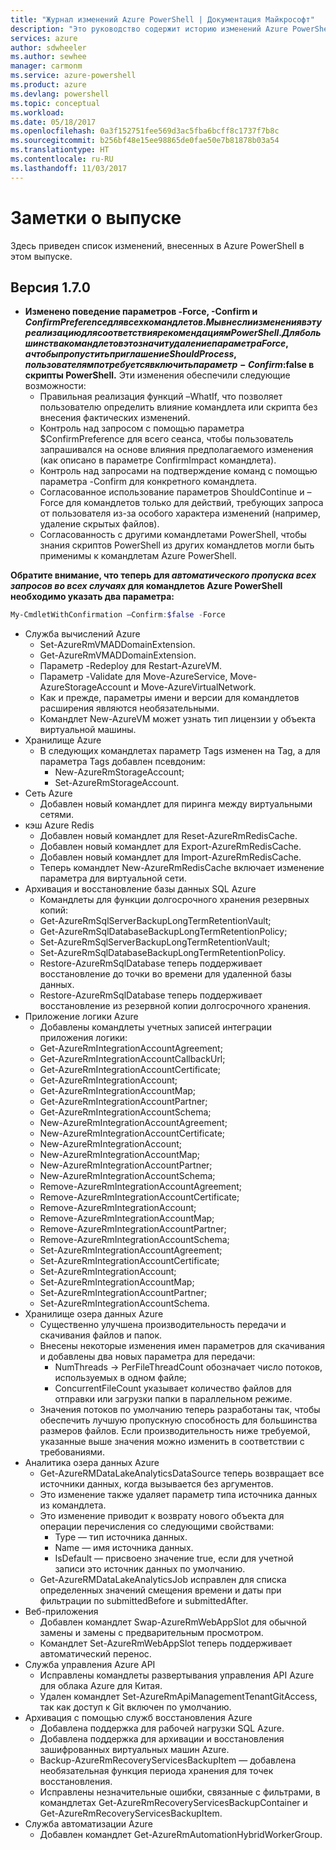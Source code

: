 ```yaml
---
title: "Журнал изменений Azure PowerShell | Документация Майкрософт"
description: "Это руководство содержит историю изменений Azure PowerShell, внесенных в новом выпуске."
services: azure
author: sdwheeler
ms.author: sewhee
manager: carmonm
ms.service: azure-powershell
ms.product: azure
ms.devlang: powershell
ms.topic: conceptual
ms.workload: 
ms.date: 05/18/2017
ms.openlocfilehash: 0a3f152751fee569d3ac5fba6bcff8c1737f7b8c
ms.sourcegitcommit: b256bf48e15ee98865de0fae50e7b81878b03a54
ms.translationtype: HT
ms.contentlocale: ru-RU
ms.lasthandoff: 11/03/2017
---
```

# <a name="release-notes"></a>Заметки о выпуске

Здесь приведен список изменений, внесенных в Azure PowerShell в этом выпуске.

## <a name="version-170"></a>Версия 1.7.0

* **Изменено поведение параметров -Force, -Confirm и $ConfirmPreference для всех командлетов. Мы внесли изменения в эту реализацию для соответствия рекомендациям PowerShell. Для большинства командлетов это значит удаление параметра Force, а чтобы пропустить приглашение ShouldProcess, пользователям потребуется включить параметр -Confirm:$false в скрипты PowerShell.** Эти изменения обеспечили следующие возможности:
  - Правильная реализация функций –WhatIf, что позволяет пользователю определить влияние командлета или скрипта без внесения фактических изменений.
  - Контроль над запросом с помощью параметра $ConfirmPreference для всего сеанса, чтобы пользователь запрашивался на основе влияния предполагаемого изменения (как описано в параметре ConfirmImpact командлета).
  - Контроль над запросами на подтверждение команд с помощью параметра -Confirm для конкретного командлета.
  - Согласованное использование параметров ShouldContinue и –Force для командлетов только для действий, требующих запроса от пользователя из-за особого характера изменений (например, удаление скрытых файлов).
  - Согласованность с другими командлетами PowerShell, чтобы знания скриптов PowerShell из других командлетов могли быть применимы к командлетам Azure PowerShell.

**Обратите внимание, что теперь для *автоматического пропуска всех запросов во всех случаях* для командлетов Azure PowerShell необходимо указать два параметра:**
```powershell
My-CmdletWithConfirmation –Confirm:$false -Force
```
* Служба вычислений Azure
  - Set-AzureRmVMADDomainExtension.
  - Get-AzureRmVMADDomainExtension.
  - Параметр -Redeploy для Restart-AzureVM.
  - Параметр -Validate для Move-AzureService, Move-AzureStorageAccount и Move-AzureVirtualNetwork.
  - Как и прежде, параметры имени и версии для командлетов расширения являются необязательными.
  - Командлет New-AzureVM может узнать тип лицензии у объекта виртуальной машины.
* Хранилище Azure
  - В следующих командлетах параметр Tags изменен на Tag, а для параметра Tags добавлен псевдоним:
    + New-AzureRmStorageAccount;
    + Set-AzureRmStorageAccount.
* Сеть Azure
  - Добавлен новый командлет для пиринга между виртуальными сетями.
* кэш Azure Redis
  - Добавлен новый командлет для Reset-AzureRmRedisCache.
  - Добавлен новый командлет для Export-AzureRmRedisCache.
  - Добавлен новый командлет для Import-AzureRmRedisCache.
  - Теперь командлет New-AzureRmRedisCache включает изменение параметра для виртуальной сети.
* Архивация и восстановление базы данных SQL Azure
  - Командлеты для функции долгосрочного хранения резервных копий:
  - Get-AzureRmSqlServerBackupLongTermRetentionVault;
  - Get-AzureRmSqlDatabaseBackupLongTermRetentionPolicy;
  - Set-AzureRmSqlServerBackupLongTermRetentionVault;
  - Set-AzureRmSqlDatabaseBackupLongTermRetentionPolicy.
  - Restore-AzureRmSqlDatabase теперь поддерживает восстановление до точки во времени для удаленной базы данных.
  - Restore-AzureRmSqlDatabase теперь поддерживает восстановление из резервной копии долгосрочного хранения.
* Приложение логики Azure
  - Добавлены командлеты учетных записей интеграции приложения логики:
  - Get-AzureRmIntegrationAccountAgreement;
  - Get-AzureRmIntegrationAccountCallbackUrl;
  - Get-AzureRmIntegrationAccountCertificate;
  - Get-AzureRmIntegrationAccount;
  - Get-AzureRmIntegrationAccountMap;
  - Get-AzureRmIntegrationAccountPartner;
  - Get-AzureRmIntegrationAccountSchema;
  - New-AzureRmIntegrationAccountAgreement;
  - New-AzureRmIntegrationAccountCertificate;
  - New-AzureRmIntegrationAccount;
  - New-AzureRmIntegrationAccountMap;
  - New-AzureRmIntegrationAccountPartner;
  - New-AzureRmIntegrationAccountSchema;
  - Remove-AzureRmIntegrationAccountAgreement;
  - Remove-AzureRmIntegrationAccountCertificate;
  - Remove-AzureRmIntegrationAccount;
  - Remove-AzureRmIntegrationAccountMap;
  - Remove-AzureRmIntegrationAccountPartner;
  - Remove-AzureRmIntegrationAccountSchema;
  - Set-AzureRmIntegrationAccountAgreement;
  - Set-AzureRmIntegrationAccountCertificate;
  - Set-AzureRmIntegrationAccount;
  - Set-AzureRmIntegrationAccountMap;
  - Set-AzureRmIntegrationAccountPartner;
  - Set-AzureRmIntegrationAccountSchema.
* Хранилище озера данных Azure
  - Существенно улучшена производительность передачи и скачивания файлов и папок.
  - Внесены некоторые изменения имен параметров для скачивания и добавлены два новых параметра для передачи:
    + NumThreads -> PerFileThreadCount обозначает число потоков, используемых в одном файле;
    + ConcurrentFileCount указывает количество файлов для отправки или загрузки папки в параллельном режиме.
  - Значения потоков по умолчанию теперь разработаны так, чтобы обеспечить лучшую пропускную способность для большинства размеров файлов. Если производительность ниже требуемой, указанные выше значения можно изменить в соответствии с требованиями.
* Аналитика озера данных Azure
  - Get-AzureRMDataLakeAnalyticsDataSource теперь возвращает все источники данных, когда вызывается без аргументов.
  - Это изменение также удаляет параметр типа источника данных из командлета.
  - Это изменение приводит к возврату нового объекта для операции перечисления со следующими свойствами:
    + Type — тип источника данных.
    + Name — имя источника данных.
    + IsDefault — присвоено значение true, если для учетной записи это источник данных по умолчанию.
  - Get-AzureRMDataLakeAnalyticsJob исправлен для списка определенных значений смещения времени и даты при фильтрации по submittedBefore и submittedAfter.
* Веб-приложения
  - Добавлен командлет Swap-AzureRmWebAppSlot для обычной замены и замены с предварительным просмотром.
  - Командлет Set-AzureRmWebAppSlot теперь поддерживает автоматический перенос.
* Cлужба управления Azure API 
  - Исправлены командлеты развертывания управления API Azure для облака Azure для Китая.
  - Удален командлет Set-AzureRmApiManagementTenantGitAccess, так как доступ к Git включен по умолчанию.
* Архивация с помощью служб восстановления Azure
  - Добавлена поддержка для рабочей нагрузки SQL Azure.
  - Добавлена поддержка для архивации и восстановления зашифрованных виртуальных машин Azure.
  - Backup-AzureRmRecoveryServicesBackupItem — добавлена необязательная функция периода хранения для точек восстановления.
  - Исправлены незначительные ошибки, связанные с фильтрами, в командлетах Get-AzureRmRecoveryServicesBackupContainer и Get-AzureRmRecoveryServicesBackupItem.
* Служба автоматизации Azure
  - Добавлен командлет Get-AzureRmAutomationHybridWorkerGroup.
